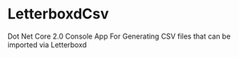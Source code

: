 # LetterboxdCsv
Dot Net Core 2.0 Console App For Generating CSV files that can be imported via Letterboxd
